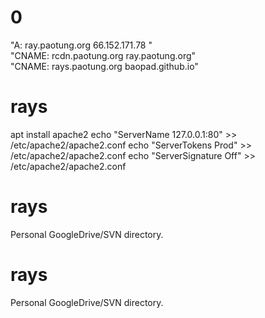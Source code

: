 # 0
"A:  ray.paotung.org    	66.152.171.78    "<br />
"CNAME:  rcdn.paotung.org    	ray.paotung.org"<br />
"CNAME:  rays.paotung.org    	baopad.github.io"
# rays
apt install apache2
echo "ServerName 127.0.0.1:80" >> /etc/apache2/apache2.conf
echo "ServerTokens Prod" >> /etc/apache2/apache2.conf
echo "ServerSignature Off" >> /etc/apache2/apache2.conf

# rays
Personal GoogleDrive/SVN directory.
# rays
Personal GoogleDrive/SVN directory.
